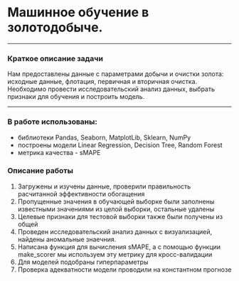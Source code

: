 # Машинное обучение в золотодобыче.
-------------------

### Краткое описание задачи

Нам предоставлены данные с параметрами добычи и очистки золота: исходные данные, флотация, первичная и вторичная очистка. Необходимо провести исследовательский анализ данных, выбрать признаки для обучения и построить модель. 

------------------

### В работе использованы:

- библиотеки Pandas, Seaborn, MatplotLib, Sklearn, NumPy
- построены модели Linear Regression, Decision Tree, Random Forest
- метрика качества - sMAPE

### Описание работы

1. Загружены и изучены данные, проверили правильность расчитанной эффективности обогащения
2. Пропущенные значения в обучающей выборке были заполнены известными значениями из целой выборки, остальные удалены
3. Целевые признаки для тестовой выборки также были получены из общей
4. Проведен исследовательский анализ данных с визуализацией, найдены аномальные знаечния.
5. Написана функция для вычисления sMAPE, а с помощью функции make_scorer мы используем эту метрику для кросс-валидации
6. Для моделей подобраны гиперпараметры
7. Проверка адекватности модели проводили на константном прогнозе

